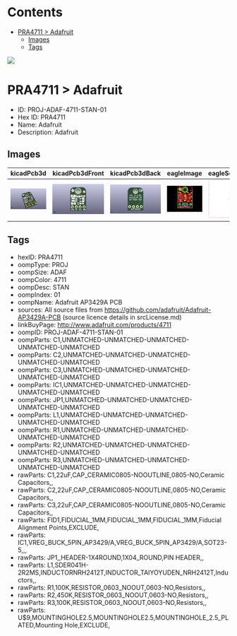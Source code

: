 



Contents
========

* [PRA4711 > Adafruit](#pra4711--adafruit)
	* [Images](#images)
	* [Tags](#tags)
  
![][im]
# PRA4711 > Adafruit

- ID: PROJ-ADAF-4711-STAN-01
- Hex ID: PRA4711
- Name: Adafruit
- Description: Adafruit

## Images
  
  

|kicadPcb3d|kicadPcb3dFront|kicadPcb3dBack|eagleImage|eagleSchemImage|
| :---: | :---: | :---: | :---: | :---: |
|[![kicadPcb3d](kicadPcb3d_140.png)](kicadPcb3d.png)|[![kicadPcb3dFront](kicadPcb3dFront_140.png)](kicadPcb3dFront.png)|[![kicadPcb3dBack](kicadPcb3dBack_140.png)](kicadPcb3dBack.png)|[![eagleImage](eagleImage_140.png)](eagleImage.png)|[![eagleSchemImage](eagleSchemImage_140.png)](eagleSchemImage.png)|

## Tags

- hexID: PRA4711
- oompType: PROJ
- oompSize: ADAF
- oompColor: 4711
- oompDesc: STAN
- oompIndex: 01
- oompName: Adafruit AP3429A PCB
- sources: All source files from https://github.com/adafruit/Adafruit-AP3429A-PCB (source licence details in srcLicense.md)
- linkBuyPage: http://www.adafruit.com/products/4711
- oompID: PROJ-ADAF-4711-STAN-01
- oompParts: C1,UNMATCHED-UNMATCHED-UNMATCHED-UNMATCHED-UNMATCHED
- oompParts: C2,UNMATCHED-UNMATCHED-UNMATCHED-UNMATCHED-UNMATCHED
- oompParts: C3,UNMATCHED-UNMATCHED-UNMATCHED-UNMATCHED-UNMATCHED
- oompParts: IC1,UNMATCHED-UNMATCHED-UNMATCHED-UNMATCHED-UNMATCHED
- oompParts: JP1,UNMATCHED-UNMATCHED-UNMATCHED-UNMATCHED-UNMATCHED
- oompParts: L1,UNMATCHED-UNMATCHED-UNMATCHED-UNMATCHED-UNMATCHED
- oompParts: R1,UNMATCHED-UNMATCHED-UNMATCHED-UNMATCHED-UNMATCHED
- oompParts: R2,UNMATCHED-UNMATCHED-UNMATCHED-UNMATCHED-UNMATCHED
- oompParts: R3,UNMATCHED-UNMATCHED-UNMATCHED-UNMATCHED-UNMATCHED
- rawParts: C1,22uF,CAP_CERAMIC0805-NOOUTLINE,0805-NO,Ceramic Capacitors,,
- rawParts: C2,22uF,CAP_CERAMIC0805-NOOUTLINE,0805-NO,Ceramic Capacitors,,
- rawParts: C3,22uF,CAP_CERAMIC0805-NOOUTLINE,0805-NO,Ceramic Capacitors,,
- rawParts: FID1,FIDUCIAL_1MM,FIDUCIAL_1MM,FIDUCIAL_1MM,Fiducial Alignment Points,EXCLUDE,
- rawParts: IC1,VREG_BUCK_5PIN_AP3429/A,VREG_BUCK_5PIN_AP3429/A,SOT23-5,,,
- rawParts: JP1,,HEADER-1X4ROUND,1X04_ROUND,PIN HEADER,,
- rawParts: L1,SDER041H-2R2MS,INDUCTORNRH2412T,INDUCTOR_TAIYOYUDEN_NRH2412T,Inductors,,
- rawParts: R1,100K,RESISTOR_0603_NOOUT,0603-NO,Resistors,,
- rawParts: R2,450K,RESISTOR_0603_NOOUT,0603-NO,Resistors,,
- rawParts: R3,100K,RESISTOR_0603_NOOUT,0603-NO,Resistors,,
- rawParts: U$9,MOUNTINGHOLE2.5,MOUNTINGHOLE2.5,MOUNTINGHOLE_2.5_PLATED,Mounting Hole,EXCLUDE,



[im]: kicadPcb3d_450.png
